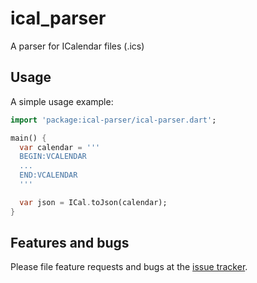 # ical_parser

A parser for ICalendar files (.ics)

## Usage

A simple usage example:

```dart
import 'package:ical-parser/ical-parser.dart';

main() {
  var calendar = '''
  BEGIN:VCALENDAR
  ...
  END:VCALENDAR
  '''

  var json = ICal.toJson(calendar);
}
```

## Features and bugs

Please file feature requests and bugs at the [issue tracker][tracker].

[tracker]: http://example.com/issues/replaceme
